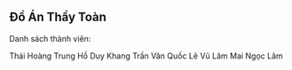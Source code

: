 ## Đồ Án Thầy Toàn
Danh sách thành viên:

Thái Hoàng Trung
Hồ Duy Khang
Trần Văn Quốc
Lê Vũ Lâm
Mai Ngọc Lâm